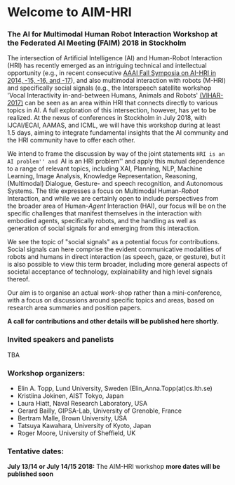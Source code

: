 # Welcome to AIM-HRI 
### The AI for Multimodal Human Robot Interaction Workshop at the Federated AI Meeting (FAIM) 2018 in Stockholm

The intersection of Artificial Intelligence (AI) and Human-Robot Interaction (HRI) has recently emerged as an intriguing technical and intellectual opportunity (e.g., in recent consecutive [AAAI Fall Symposia on AI-HRI in 2014, -15, -16, and -17](https://ai-hri.gihub.io)), and also multimodal interaction with robots (M-HRI) and specifically social signals (e.g., the 
Interspeech satellite workshop 'Vocal Interactivity in-and-between Humans, Animals and Robots' [(VIHAR-2017)](http://vihar-2017.vihar.org) can be seen as an area within HRI that connects directly to various topics in AI. A full exploration of this intersection, however, has yet to be realized.  At the nexus of conferences in Stockholm in July 2018, with IJCAI/ECAI, AAMAS, and ICML, we will have this workshop during at least 1.5 days, aiming to integrate fundamental insights that the AI community and the HRI community have to offer each other. 

We intend to frame the discussion by way of the joint statements ``HRI is an AI problem'' and ``AI is an HRI problem'' and apply this mutual dependence to a range of relevant topics, including XAI, Planning, NLP, Machine Learning, Image Analysis, Knowledge Representation, Reasoning, (Multimodal) Dialogue, Gesture- and speech recognition, and Autonomous Systems. The title expresses a focus on Multimodal Human-_Robot_ Interaction, and while we are certainly open to include perspectives from the broader area of Human-_Agent_ Interaction (HAI), our focus will be on the specific challenges that manifest themselves in the interaction with embodied agents, specifically robots, and the handling as well as generation of social signals for and emerging from this interaction.

We see the topic of "social signals" as a potential focus for contributions. Social signals can here comprise the evident communicative modalities of robots and humans in direct interaction (as speech, gaze, or gesture), but it is also possible to view this term broader, including more general aspects of societal acceptance of technology, explainability and high level signals thereof.

Our aim is to organise an actual _work_-shop rather than a mini-conference, with a focus on discussions around specific topics and areas, based on research area summaries and position papers. 

**A call for contributions and other details will be published here shortly.**

### Invited speakers and panelists
TBA

### Workshop organizers:
- Elin A. Topp, Lund University, Sweden (Elin_Anna.Topp(at)cs.lth.se)
- Kristiina Jokinen, AIST Tokyo, Japan
- Laura Hiatt, Naval Research Laboratory, USA
- Gerard Bailly, GIPSA-Lab, University of Grenoble, France
- Bertram Malle, Brown University, USA
- Tatsuya Kawahara, University of Kyoto, Japan 
- Roger Moore, University of Sheffield, UK


### Tentative dates:
**July 13/14 or July 14/15 2018:** The AIM-HRI workshop
**more dates will be published soon**


<!--- You can use the [editor on GitHub](https://github.com/aim-hri/aim-hri.github.io/edit/master/index.md) to maintain and preview the content for your website in Markdown files.
Whenever you commit to this repository, GitHub Pages will run [Jekyll](https://jekyllrb.com/) to rebuild the pages in your site, from the content in your Markdown files.
### Markdown
Markdown is a lightweight and easy-to-use syntax for styling your writing. It includes conventions for
```markdown
Syntax highlighted code block
# Header 1
## Header 2
### Header 3
- Bulleted
- List
1. Numbered
2. List
**Bold** and _Italic_ and `Code` text
[Link](url) and ![Image](src)
```
For more details see [GitHub Flavored Markdown](https://guides.github.com/features/mastering-markdown/).
### Jekyll Themes
Your Pages site will use the layout and styles from the Jekyll theme you have selected in your [repository settings](https://github.com/aim-hri/aim-hri.github.io/settings). The name of this theme is saved in the Jekyll `_config.yml` configuration file.
### Support or Contact
Having trouble with Pages? Check out our [documentation](https://help.github.com/categories/github-pages-basics/) or [contact support](https://github.com/contact) and we’ll help you sort it out.--->
